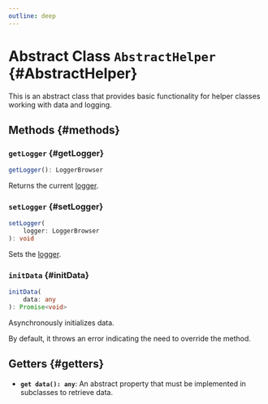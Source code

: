 ```yaml
---
outline: deep
---
```

# Abstract Class `AbstractHelper` {#AbstractHelper}

This is an abstract class that provides basic functionality for helper classes working with data and logging.

## Methods {#methods}

### `getLogger` {#getLogger}
```ts
getLogger(): LoggerBrowser
```

Returns the current [logger](core-logger-browser).

### `setLogger` {#setLogger}
```ts
setLogger(
	logger: LoggerBrowser
): void
```

Sets the [logger](core-logger-browser).

### `initData` {#initData}
```ts
initData(
	data: any
): Promise<void>
```

Asynchronously initializes data.

By default, it throws an error indicating the need to override the method.

## Getters {#getters}

- **`get data(): any`**: An abstract property that must be implemented in subclasses to retrieve data.